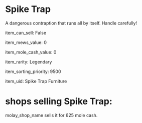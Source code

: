 # Spike Trap

A dangerous contraption that runs all by itself. Handle carefully!

item_can_sell: False

item_mews_value: 0

item_mole_cash_value: 0

item_rarity: Legendary

item_sorting_priority: 9500

item_uid: Spike Trap Furniture

# shops selling Spike Trap:

molay_shop_name sells it for 625 mole cash.
